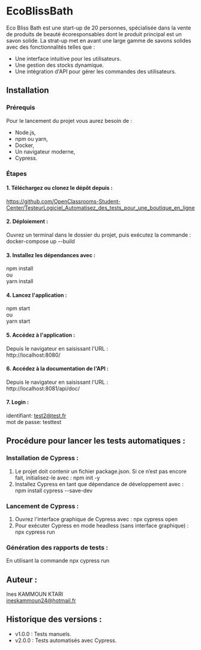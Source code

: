 # EcoBlissBath
Eco Bliss Bath est une start-up de 20 personnes, spécialisée dans la vente de produits de beauté écoresponsables dont le produit principal est un savon solide.
La strat-up met en avant une large gamme de savons solides avec des fonctionnalités telles que :
- Une interface intuitive pour les utilisateurs.
- Une gestion des stocks dynamique.
- Une intégration d'API pour gérer les commandes des utilisateurs.

## Installation
### Prérequis
Pour le lancement du projet vous aurez besoin de :
- Node.js,
- npm ou yarn,
- Docker,
- Un navigateur moderne,
- Cypress.

### Étapes
#### 1. Téléchargez ou clonez le dépôt depuis :
https://github.com/OpenClassrooms-Student-Center/TesteurLogiciel_Automatisez_des_tests_pour_une_boutique_en_ligne

#### 2. Déploiement :
Ouvrez un terminal dans le dossier du projet, puis exécutez la commande :<br>
docker-compose up --build

#### 3. Installez les dépendances avec :
npm install<br>
ou<br>
yarn install

#### 4. Lancez l'application :
npm start<br>
ou<br>
yarn start

#### 5. Accédez à l'application :
Depuis le navigateur en saisissant l'URL :<br>
http://localhost:8080/

#### 6. Accédez à la documentation de l'API :
Depuis le navigateur en saisissant l'URL :<br>
http://localhost:8081/api/doc/

#### 7. Login :
identifiant: test2@test.fr<br>
mot de passe: testtest

## Procédure pour lancer les tests automatiques :
### Installation de Cypress :<br>
1. Le projet doit contenir un fichier package.json. Si ce n’est pas encore fait, initialisez-le avec : npm init -y<br>
2. Installez Cypress en tant que dépendance de développement avec : npm install cypress --save-dev<br>
### Lancement de Cypress :<br>
1. Ouvrez l'interface graphique de Cypress avec : npx cypress open<br>
2. Pour exécuter Cypress en mode headless (sans interface graphique) : npx cypress run<br>
### Génération des rapports de tests :
En utilisant la commande npx cypress run<br>

## Auteur :
Ines KAMMOUN KTARI<br>
ineskammoun24@hotmail.fr

## Historique des versions :
- v1.0.0 : Tests manuels.<br>
- v2.0.0 : Tests automatisés avec Cypress.
